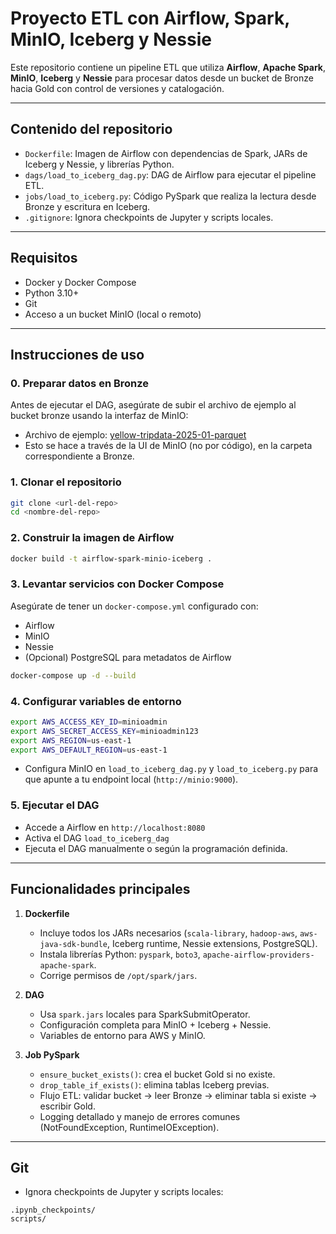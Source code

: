 
# Proyecto ETL con Airflow, Spark, MinIO, Iceberg y Nessie

Este repositorio contiene un pipeline ETL que utiliza **Airflow**, **Apache Spark**, **MinIO**, **Iceberg** y **Nessie** para procesar datos desde un bucket de Bronze hacia Gold con control de versiones y catalogación.

---

## Contenido del repositorio

- `Dockerfile`: Imagen de Airflow con dependencias de Spark, JARs de Iceberg y Nessie, y librerías Python.
- `dags/load_to_iceberg_dag.py`: DAG de Airflow para ejecutar el pipeline ETL.
- `jobs/load_to_iceberg.py`: Código PySpark que realiza la lectura desde Bronze y escritura en Iceberg.
- `.gitignore`: Ignora checkpoints de Jupyter y scripts locales.

---

## Requisitos

- Docker y Docker Compose
- Python 3.10+
- Git
- Acceso a un bucket MinIO (local o remoto)

---

## Instrucciones de uso

### 0. Preparar datos en Bronze

Antes de ejecutar el DAG, asegúrate de subir el archivo de ejemplo al bucket bronze usando la interfaz de MinIO:

- Archivo de ejemplo: [yellow-tripdata-2025-01-parquet](https://www.kaggle.com/datasets/anujchincholikar/yellow-tripdata-2025-01-parquet)
- Esto se hace a través de la UI de MinIO (no por código), en la carpeta correspondiente a Bronze.

### 1. Clonar el repositorio
```bash
git clone <url-del-repo>
cd <nombre-del-repo>
````

### 2. Construir la imagen de Airflow

```bash
docker build -t airflow-spark-minio-iceberg .
```

### 3. Levantar servicios con Docker Compose

Asegúrate de tener un `docker-compose.yml` configurado con:

* Airflow
* MinIO
* Nessie
* (Opcional) PostgreSQL para metadatos de Airflow

```bash
docker-compose up -d --build
```

### 4. Configurar variables de entorno

```bash
export AWS_ACCESS_KEY_ID=minioadmin
export AWS_SECRET_ACCESS_KEY=minioadmin123
export AWS_REGION=us-east-1
export AWS_DEFAULT_REGION=us-east-1
```

* Configura MinIO en `load_to_iceberg_dag.py` y `load_to_iceberg.py` para que apunte a tu endpoint local (`http://minio:9000`).

### 5. Ejecutar el DAG

* Accede a Airflow en `http://localhost:8080`
* Activa el DAG `load_to_iceberg_dag`
* Ejecuta el DAG manualmente o según la programación definida.

---

## Funcionalidades principales

1. **Dockerfile**

   * Incluye todos los JARs necesarios (`scala-library`, `hadoop-aws`, `aws-java-sdk-bundle`, Iceberg runtime, Nessie extensions, PostgreSQL).
   * Instala librerías Python: `pyspark`, `boto3`, `apache-airflow-providers-apache-spark`.
   * Corrige permisos de `/opt/spark/jars`.

2. **DAG**

   * Usa `spark.jars` locales para SparkSubmitOperator.
   * Configuración completa para MinIO + Iceberg + Nessie.
   * Variables de entorno para AWS y MinIO.

3. **Job PySpark**

   * `ensure_bucket_exists()`: crea el bucket Gold si no existe.
   * `drop_table_if_exists()`: elimina tablas Iceberg previas.
   * Flujo ETL: validar bucket → leer Bronze → eliminar tabla si existe → escribir Gold.
   * Logging detallado y manejo de errores comunes (NotFoundException, RuntimeIOException).

---

## Git

* Ignora checkpoints de Jupyter y scripts locales:

```gitignore
.ipynb_checkpoints/
scripts/
```



